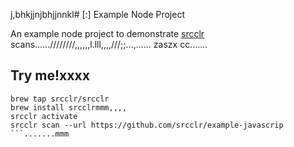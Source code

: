 j,bhkjjnjbhjjnnkl# [:] Example Node Project

An example node project to demonstrate [srcclr](https://www.srcclr.com) scans......////////,,,,,,l.lll,,,,///;;...,......   zaszx
cc.......
## Try me!xxxx

```wwwww...........dddd
brew tap srcclr/srcclr
brew install srcclrmmm,,,,
srcclr activate
srcclr scan --url https://github.com/srcclr/example-javascrip
```.......mmm

